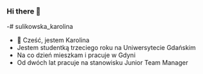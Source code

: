 ### Hi there 👋

-# sulikowska_karolina
- 👋 Cześć, jestem Karolina
- Jestem studentką trzeciego roku na Uniwersytecie Gdańskim
- Na co dzień mieszkam i pracuje w Gdyni
- Od dwóch lat pracuje na stanowisku Junior Team Manager

